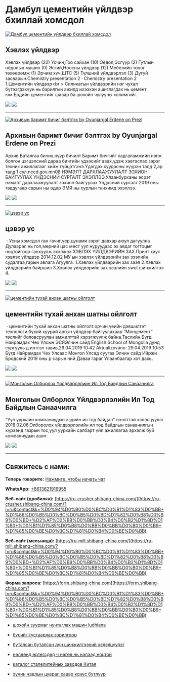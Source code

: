 # Дамбул цементийн үйлдвэр бхиллай хомсдол

<a href="https://swt.shibang-china.com/?l=ru&img&k=%D0%94%D0%B0%D0%BC%D0%B1%D1%83%D0%BB+%D1%86%D0%B5%D0%BC%D0%B5%D0%BD%D1%82%D0%B8%D0%B9%D0%BD+%D2%AF%D0%B9%D0%BB%D0%B4%D0%B2%D1%8D%D1%80+%D0%B1%D1%85%D0%B8%D0%BB%D0%BB%D0%B0%D0%B9+%D1%85%D0%BE%D0%BC%D1%81%D0%B4%D0%BE%D0%BB" target="_blank">![Дамбул цементийн үйлдвэр бхиллай хомсдол](http://static.shibang-china.com/all-800x300/814.jpg)</a>

## Хэвлэх үйлдвэр
Хэвлэх үйлдвэр (22) Үсчин,Гоо сайхан (10) Оёдол,Эсгүүр (2) Гутлын оёдолын машин (0) Эсгий,Ноосны үйлдвэр (12) Мебелийн тоног төхөөрөмж (1) Эрчим хүч,ШТС (5) Түлшний үйлдвэрлэл (3) Дугуй засварын.Chemistry presentation 2&nbsp;&#0183;&#32;Chemistry presentation 2 1.Цементийн үйлдвэр&lt;br &gt; Силикатын үйлдвэрийн нэг чухал бүтээгдэхүүн нь барилгын ажилд ихээхэн ашиглагдах нь цемент юм.Ердийн цементийг шавар ба шохойн чулууны холимгийг.


<a href="https://whatsapp.shibangsoft.com/WhatsApp.php" target="_blank" title="WhatsApp">![](http://static.shibang-china.com/icon/whatsapp.png)</a> <a href="https://swt.shibang-china.com/?l=ru&icon&k=%D0%94%D0%B0%D0%BC%D0%B1%D1%83%D0%BB+%D1%86%D0%B5%D0%BC%D0%B5%D0%BD%D1%82%D0%B8%D0%B9%D0%BD+%D2%AF%D0%B9%D0%BB%D0%B4%D0%B2%D1%8D%D1%80+%D0%B1%D1%85%D0%B8%D0%BB%D0%BB%D0%B0%D0%B9+%D1%85%D0%BE%D0%BC%D1%81%D0%B4%D0%BE%D0%BB" target="_blank">![](http://static.shibang-china.com/icon/chat-ru.png)</a>

---

<a href="https://swt.shibang-china.com/?l=ru&img&k=%D0%94%D0%B0%D0%BC%D0%B1%D1%83%D0%BB+%D1%86%D0%B5%D0%BC%D0%B5%D0%BD%D1%82%D0%B8%D0%B9%D0%BD+%D2%AF%D0%B9%D0%BB%D0%B4%D0%B2%D1%8D%D1%80+%D0%B1%D1%85%D0%B8%D0%BB%D0%BB%D0%B0%D0%B9+%D1%85%D0%BE%D0%BC%D1%81%D0%B4%D0%BE%D0%BB" target="_blank">![Архивын баримт бичиг бэлтгэх by Oyunjargal Erdene on Prezi](http://static.shibang-china.com/all-800x300/770.jpg)</a>

## Архивын баримт бичиг бэлтгэх by Oyunjargal Erdene on Prezi
Архив Баталгаа бичих,нүүр бичилт Баримт бичгийг хадгаламжийн нэгж болгон цэгцэлсний дараа бичгийн үдээсийг авах,үдэж хавтаслах зэрэг техник ажиллагааг хийж гүйцэтгэнэ.Үдэгдэх хуудасны нүүрэн талд 2,ар талд 1 сул.nccd.gov.mn08 НЭМЭЛТ ДАРХЛААЖУУЛАЛТ ЗОХИОН БАЙГУУЛАХ ҮНДЭСНИЙ СУРГАЛТ ЭХЭЛЛЭЭ.Улаанбурханы эсрэг нэмэлт дархлаажуулалт зохион байгуулах Үндэсний сургалт 2019 оны тавдугаар сарын ны өдөр ЭМЯ ны хурлын танхимд эхэллээ.


<a href="https://whatsapp.shibangsoft.com/WhatsApp.php" target="_blank" title="WhatsApp">![](http://static.shibang-china.com/icon/whatsapp.png)</a> <a href="https://swt.shibang-china.com/?l=ru&icon&k=%D0%94%D0%B0%D0%BC%D0%B1%D1%83%D0%BB+%D1%86%D0%B5%D0%BC%D0%B5%D0%BD%D1%82%D0%B8%D0%B9%D0%BD+%D2%AF%D0%B9%D0%BB%D0%B4%D0%B2%D1%8D%D1%80+%D0%B1%D1%85%D0%B8%D0%BB%D0%BB%D0%B0%D0%B9+%D1%85%D0%BE%D0%BC%D1%81%D0%B4%D0%BE%D0%BB" target="_blank">![](http://static.shibang-china.com/icon/chat-ru.png)</a>

---

<a href="https://swt.shibang-china.com/?l=ru&img&k=%D0%94%D0%B0%D0%BC%D0%B1%D1%83%D0%BB+%D1%86%D0%B5%D0%BC%D0%B5%D0%BD%D1%82%D0%B8%D0%B9%D0%BD+%D2%AF%D0%B9%D0%BB%D0%B4%D0%B2%D1%8D%D1%80+%D0%B1%D1%85%D0%B8%D0%BB%D0%BB%D0%B0%D0%B9+%D1%85%D0%BE%D0%BC%D1%81%D0%B4%D0%BE%D0%BB" target="_blank">![цэвэр ус](http://static.shibang-china.com/all-800x300/453.jpg)</a>

## цэвэр ус
&nbsp;&#0183;&#32;Усны хомсдол ган гачиг,үер,цунами зэрэг давхар аюул дагуулна Дулаарал нь гол,мөрний цас мөст уул нуруудаас эх авдаг тогтоцыг ноцтойгоор ганхуулж эхэлжээ.ХЭВЛЭХ YЙЛДВЭРИЙН ЗАХ.Принт хаус хэвлэх үйлдвэр 2014.12.02 МУ ын хэвлэх үйлдвэрийн зах зээлийн судалгаа,гарын авлага Агуулга: 1.Хэвлэх үйлдвэрийн зах зээл 2.Хэвлэх үйлдвэрийн байршил 3.Хэвлэх үйлдвэрийн зах зээлийн swot шинжилгээ 4.


<a href="https://whatsapp.shibangsoft.com/WhatsApp.php" target="_blank" title="WhatsApp">![](http://static.shibang-china.com/icon/whatsapp.png)</a> <a href="https://swt.shibang-china.com/?l=ru&icon&k=%D0%94%D0%B0%D0%BC%D0%B1%D1%83%D0%BB+%D1%86%D0%B5%D0%BC%D0%B5%D0%BD%D1%82%D0%B8%D0%B9%D0%BD+%D2%AF%D0%B9%D0%BB%D0%B4%D0%B2%D1%8D%D1%80+%D0%B1%D1%85%D0%B8%D0%BB%D0%BB%D0%B0%D0%B9+%D1%85%D0%BE%D0%BC%D1%81%D0%B4%D0%BE%D0%BB" target="_blank">![](http://static.shibang-china.com/icon/chat-ru.png)</a>

---

<a href="https://swt.shibang-china.com/?l=ru&img&k=%D0%94%D0%B0%D0%BC%D0%B1%D1%83%D0%BB+%D1%86%D0%B5%D0%BC%D0%B5%D0%BD%D1%82%D0%B8%D0%B9%D0%BD+%D2%AF%D0%B9%D0%BB%D0%B4%D0%B2%D1%8D%D1%80+%D0%B1%D1%85%D0%B8%D0%BB%D0%BB%D0%B0%D0%B9+%D1%85%D0%BE%D0%BC%D1%81%D0%B4%D0%BE%D0%BB" target="_blank">![цементийн тухай анхан шатны ойлголт](http://static.shibang-china.com/all-800x300/802.jpg)</a>

## цементийн тухай анхан шатны ойлголт
&nbsp;&#0183;&#32;цементийн тухай анхан шатны ойлголт.орчин үеийн дэвшилтэт технологи бүхий хуурай аргын үйлдвэр байгуулахаар “Монцемент” төслийг боловсруулан амжилттай хэрэгжүүлж байна.Төслийн.Бүгд Найрамдах Чех Улсын ЭСЯЭлчин сайд English School of Mongolia дунд сургууль д илтгэл тавив,29.04.2019 10:42 Aktualizov&#225;no: 29.04.2019 10:53 Бүгд Найрамдах Чех Улсаас Монгол Улсад суугаа Элчин сайд Ийржи Бродский 2019 оны р сарын ний Даваа гараг Улаанбаатар хот дахь.


<a href="https://whatsapp.shibangsoft.com/WhatsApp.php" target="_blank" title="WhatsApp">![](http://static.shibang-china.com/icon/whatsapp.png)</a> <a href="https://swt.shibang-china.com/?l=ru&icon&k=%D0%94%D0%B0%D0%BC%D0%B1%D1%83%D0%BB+%D1%86%D0%B5%D0%BC%D0%B5%D0%BD%D1%82%D0%B8%D0%B9%D0%BD+%D2%AF%D0%B9%D0%BB%D0%B4%D0%B2%D1%8D%D1%80+%D0%B1%D1%85%D0%B8%D0%BB%D0%BB%D0%B0%D0%B9+%D1%85%D0%BE%D0%BC%D1%81%D0%B4%D0%BE%D0%BB" target="_blank">![](http://static.shibang-china.com/icon/chat-ru.png)</a>

---

<a href="https://swt.shibang-china.com/?l=ru&img&k=%D0%94%D0%B0%D0%BC%D0%B1%D1%83%D0%BB+%D1%86%D0%B5%D0%BC%D0%B5%D0%BD%D1%82%D0%B8%D0%B9%D0%BD+%D2%AF%D0%B9%D0%BB%D0%B4%D0%B2%D1%8D%D1%80+%D0%B1%D1%85%D0%B8%D0%BB%D0%BB%D0%B0%D0%B9+%D1%85%D0%BE%D0%BC%D1%81%D0%B4%D0%BE%D0%BB" target="_blank">![Монголын Олборлох Үйлдвэрлэлийн Ил Тод Байдлын Санаачилга](http://static.shibang-china.com/all-800x300/114.jpg)</a>

## Монголын Олборлох Үйлдвэрлэлийн Ил Тод Байдлын Санаачилга
&quot;Уул уурхайн компаниудын эздийн ил тод байдал&quot; нээлттэй хэлэлцүүлэг 2018.02.06.Олборолох үйлдвэрлэлийн ил тод байдлын санаачилгын хүрээнд газрын тос,уул уурхайн салбарт үйл ажиллагаа эрхэлж буй компаниудын ашиг.

<a href="https://whatsapp.shibangsoft.com/WhatsApp.php" target="_blank" title="WhatsApp">![](http://static.shibang-china.com/icon/whatsapp.png)</a> <a href="https://swt.shibang-china.com/?l=ru&icon&k=%D0%94%D0%B0%D0%BC%D0%B1%D1%83%D0%BB+%D1%86%D0%B5%D0%BC%D0%B5%D0%BD%D1%82%D0%B8%D0%B9%D0%BD+%D2%AF%D0%B9%D0%BB%D0%B4%D0%B2%D1%8D%D1%80+%D0%B1%D1%85%D0%B8%D0%BB%D0%BB%D0%B0%D0%B9+%D1%85%D0%BE%D0%BC%D1%81%D0%B4%D0%BE%D0%BB" target="_blank">![](http://static.shibang-china.com/icon/chat-ru.png)</a>

---
## Свяжитесь с нами:

**Теперь говорите:** [Нажмите, чтобы начать чат](https://swt.shibang-china.com?l=ru&contact&k=%D0%94%D0%B0%D0%BC%D0%B1%D1%83%D0%BB+%D1%86%D0%B5%D0%BC%D0%B5%D0%BD%D1%82%D0%B8%D0%B9%D0%BD+%D2%AF%D0%B9%D0%BB%D0%B4%D0%B2%D1%8D%D1%80+%D0%B1%D1%85%D0%B8%D0%BB%D0%BB%D0%B0%D0%B9+%D1%85%D0%BE%D0%BC%D1%81%D0%B4%D0%BE%D0%BB)

**WhatsApp:**  [+8613621919955](https://whatsapp.shibangsoft.com/WhatsApp.php)

**Веб-сайт (дробилка):** [https://ru-crusher.shibang-china.com/](https://ru-crusher.shibang-china.com/?l=ru&contact&k=%D0%94%D0%B0%D0%BC%D0%B1%D1%83%D0%BB+%D1%86%D0%B5%D0%BC%D0%B5%D0%BD%D1%82%D0%B8%D0%B9%D0%BD+%D2%AF%D0%B9%D0%BB%D0%B4%D0%B2%D1%8D%D1%80+%D0%B1%D1%85%D0%B8%D0%BB%D0%BB%D0%B0%D0%B9+%D1%85%D0%BE%D0%BC%D1%81%D0%B4%D0%BE%D0%BB)

**Веб-сайт (мельница):** [https://ru-mill.shibang-china.com/](https://ru-mill.shibang-china.com/?l=ru&contact&k=%D0%94%D0%B0%D0%BC%D0%B1%D1%83%D0%BB+%D1%86%D0%B5%D0%BC%D0%B5%D0%BD%D1%82%D0%B8%D0%B9%D0%BD+%D2%AF%D0%B9%D0%BB%D0%B4%D0%B2%D1%8D%D1%80+%D0%B1%D1%85%D0%B8%D0%BB%D0%BB%D0%B0%D0%B9+%D1%85%D0%BE%D0%BC%D1%81%D0%B4%D0%BE%D0%BB)

**Форма запроса:** [https://form.shibang-china.com](https://form.shibang-china.com?l=ru&contact&k=%D0%94%D0%B0%D0%BC%D0%B1%D1%83%D0%BB+%D1%86%D0%B5%D0%BC%D0%B5%D0%BD%D1%82%D0%B8%D0%B9%D0%BD+%D2%AF%D0%B9%D0%BB%D0%B4%D0%B2%D1%8D%D1%80+%D0%B1%D1%85%D0%B8%D0%BB%D0%BB%D0%B0%D0%B9+%D1%85%D0%BE%D0%BC%D1%81%D0%B4%D0%BE%D0%BB)

* [шохойн зуурмаг нунтаглах машин ludhiana](../128/%D1%88%D0%BE%D1%85%D0%BE%D0%B9%D0%BD%20%D0%B7%D1%83%D1%83%D1%80%D0%BC%D0%B0%D0%B3%20%D0%BD%D1%83%D0%BD%D1%82%D0%B0%D0%B3%D0%BB%D0%B0%D1%85%20%D0%BC%D0%B0%D1%88%D0%B8%D0%BD%20ludhiana.md)

* [бүсийг тусгаарлах зорилгоор](../127/%D0%B1%D2%AF%D1%81%D0%B8%D0%B9%D0%B3%20%D1%82%D1%83%D1%81%D0%B3%D0%B0%D0%B0%D1%80%D0%BB%D0%B0%D1%85%20%D0%B7%D0%BE%D1%80%D0%B8%D0%BB%D0%B3%D0%BE%D0%BE%D1%80.md)

* [буталсан буталсан дүн шинжилгээний хэлэлцүүлэг](../129/%D0%B1%D1%83%D1%82%D0%B0%D0%BB%D1%81%D0%B0%D0%BD%20%D0%B1%D1%83%D1%82%D0%B0%D0%BB%D1%81%D0%B0%D0%BD%20%D0%B4%D2%AF%D0%BD%20%D1%88%D0%B8%D0%BD%D0%B6%D0%B8%D0%BB%D0%B3%D1%8D%D1%8D%D0%BD%D0%B8%D0%B9%20%D1%85%D1%8D%D0%BB%D1%8D%D0%BB%D1%86%D2%AF%D2%AF%D0%BB%D1%8D%D0%B3.md)

* [нөлөөнд өртөгсдөд ч нөгөө нь нэлээд ноцтой](../128/%D0%BD%D3%A9%D0%BB%D3%A9%D3%A9%D0%BD%D0%B4%20%D3%A9%D1%80%D1%82%D3%A9%D0%B3%D1%81%D0%B4%D3%A9%D0%B4%20%D1%87%20%D0%BD%D3%A9%D0%B3%D3%A9%D3%A9%20%D0%BD%D1%8C%20%D0%BD%D1%8D%D0%BB%D1%8D%D1%8D%D0%B4%20%D0%BD%D0%BE%D1%86%D1%82%D0%BE%D0%B9.md)

* [каталог сталелитейных заводов Китая](../126/%D0%BA%D0%B0%D1%82%D0%B0%D0%BB%D0%BE%D0%B3%20%D1%81%D1%82%D0%B0%D0%BB%D0%B5%D0%BB%D0%B8%D1%82%D0%B5%D0%B9%D0%BD%D1%8B%D1%85%20%D0%B7%D0%B0%D0%B2%D0%BE%D0%B4%D0%BE%D0%B2%20%D0%9A%D0%B8%D1%82%D0%B0%D1%8F.md)

* [хүчин чадлын цуврал хавар конус бутлуур](../126/%D1%85%D2%AF%D1%87%D0%B8%D0%BD%20%D1%87%D0%B0%D0%B4%D0%BB%D1%8B%D0%BD%20%D1%86%D1%83%D0%B2%D1%80%D0%B0%D0%BB%20%D1%85%D0%B0%D0%B2%D0%B0%D1%80%20%D0%BA%D0%BE%D0%BD%D1%83%D1%81%20%D0%B1%D1%83%D1%82%D0%BB%D1%83%D1%83%D1%80.md)